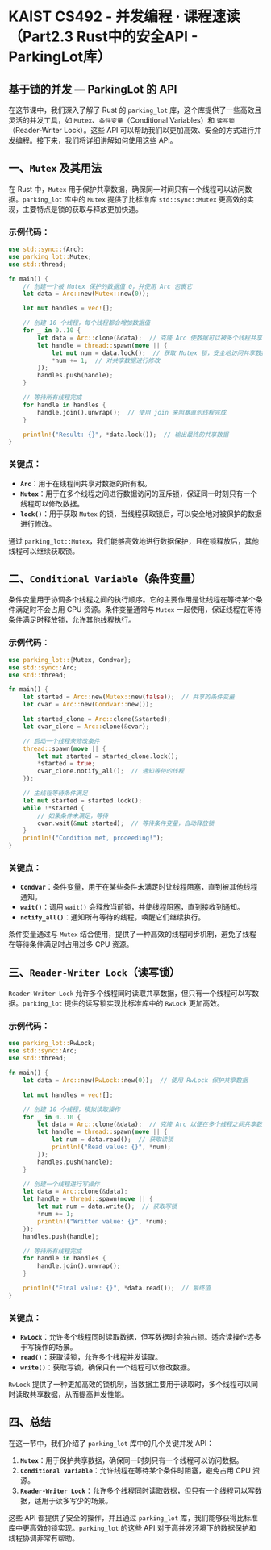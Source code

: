 # KAIST CS492 - 并发编程 · 课程速读（Part2.3 Rust中的安全API - ParkingLot库）

## 基于锁的并发 — ParkingLot 的 API

在这节课中，我们深入了解了 Rust 的 `parking_lot` 库，这个库提供了一些高效且灵活的并发工具，如 `Mutex`、`条件变量`（Conditional Variables）和 `读写锁`（Reader-Writer Lock）。这些 API 可以帮助我们以更加高效、安全的方式进行并发编程。接下来，我们将详细讲解如何使用这些 API。

## 一、`Mutex` 及其用法

在 Rust 中，`Mutex` 用于保护共享数据，确保同一时间只有一个线程可以访问数据。`parking_lot` 库中的 `Mutex` 提供了比标准库 `std::sync::Mutex` 更高效的实现，主要特点是锁的获取与释放更加快速。

### 示例代码：

```rust
use std::sync::{Arc};
use parking_lot::Mutex;
use std::thread;

fn main() {
    // 创建一个被 Mutex 保护的数据值 0，并使用 Arc 包裹它
    let data = Arc::new(Mutex::new(0));

    let mut handles = vec![];

    // 创建 10 个线程，每个线程都会增加数据值
    for _ in 0..10 {
        let data = Arc::clone(&data);  // 克隆 Arc 使数据可以被多个线程共享
        let handle = thread::spawn(move || {
            let mut num = data.lock();  // 获取 Mutex 锁，安全地访问共享数据
            *num += 1;  // 对共享数据进行修改
        });
        handles.push(handle);
    }

    // 等待所有线程完成
    for handle in handles {
        handle.join().unwrap();  // 使用 join 来阻塞直到线程完成
    }

    println!("Result: {}", *data.lock());  // 输出最终的共享数据
}
```

### 关键点：

* **`Arc`**：用于在线程间共享对数据的所有权。
* **`Mutex`**：用于在多个线程之间进行数据访问的互斥锁，保证同一时刻只有一个线程可以修改数据。
* **`lock()`**：用于获取 `Mutex` 的锁，当线程获取锁后，可以安全地对被保护的数据进行修改。

通过 `parking_lot::Mutex`，我们能够高效地进行数据保护，且在锁释放后，其他线程可以继续获取锁。

## 二、`Conditional Variable`（条件变量）

条件变量用于协调多个线程之间的执行顺序。它的主要作用是让线程在等待某个条件满足时不会占用 CPU 资源。条件变量通常与 `Mutex` 一起使用，保证线程在等待条件满足时释放锁，允许其他线程执行。

### 示例代码：

```rust
use parking_lot::{Mutex, Condvar};
use std::sync::Arc;
use std::thread;

fn main() {
    let started = Arc::new(Mutex::new(false));  // 共享的条件变量
    let cvar = Arc::new(Condvar::new());

    let started_clone = Arc::clone(&started);
    let cvar_clone = Arc::clone(&cvar);

    // 启动一个线程来修改条件
    thread::spawn(move || {
        let mut started = started_clone.lock();
        *started = true;
        cvar_clone.notify_all();  // 通知等待的线程
    });

    // 主线程等待条件满足
    let mut started = started.lock();
    while !*started {
        // 如果条件未满足，等待
        cvar.wait(&mut started);  // 等待条件变量，自动释放锁
    }
    println!("Condition met, proceeding!");
}
```

### 关键点：

* **`Condvar`**：条件变量，用于在某些条件未满足时让线程阻塞，直到被其他线程通知。
* **`wait()`**：调用 `wait()` 会释放当前锁，并使线程阻塞，直到接收到通知。
* **`notify_all()`**：通知所有等待的线程，唤醒它们继续执行。

条件变量通过与 `Mutex` 结合使用，提供了一种高效的线程同步机制，避免了线程在等待条件满足时占用过多 CPU 资源。

## 三、`Reader-Writer Lock`（读写锁）

`Reader-Writer Lock` 允许多个线程同时读取共享数据，但只有一个线程可以写数据。`parking_lot` 提供的读写锁实现比标准库中的 `RwLock` 更加高效。

### 示例代码：

```rust
use parking_lot::RwLock;
use std::sync::Arc;
use std::thread;

fn main() {
    let data = Arc::new(RwLock::new(0));  // 使用 RwLock 保护共享数据

    let mut handles = vec![];

    // 创建 10 个线程，模拟读取操作
    for _ in 0..10 {
        let data = Arc::clone(&data);  // 克隆 Arc 以便在多个线程之间共享数据
        let handle = thread::spawn(move || {
            let num = data.read();  // 获取读锁
            println!("Read value: {}", *num);
        });
        handles.push(handle);
    }

    // 创建一个线程进行写操作
    let data = Arc::clone(&data);
    let handle = thread::spawn(move || {
        let mut num = data.write();  // 获取写锁
        *num += 1;
        println!("Written value: {}", *num);
    });
    handles.push(handle);

    // 等待所有线程完成
    for handle in handles {
        handle.join().unwrap();
    }

    println!("Final value: {}", *data.read());  // 最终值
}
```

### 关键点：

* **`RwLock`**：允许多个线程同时读取数据，但写数据时会独占锁。适合读操作远多于写操作的场景。
* **`read()`**：获取读锁，允许多个线程并发读取。
* **`write()`**：获取写锁，确保只有一个线程可以修改数据。

`RwLock` 提供了一种更加高效的锁机制，当数据主要用于读取时，多个线程可以同时读取共享数据，从而提高并发性能。

## 四、总结

在这一节中，我们介绍了 `parking_lot` 库中的几个关键并发 API：

1. **`Mutex`**：用于保护共享数据，确保同一时刻只有一个线程可以访问数据。
2. **`Conditional Variable`**：允许线程在等待某个条件时阻塞，避免占用 CPU 资源。
3. **`Reader-Writer Lock`**：允许多个线程同时读取数据，但只有一个线程可以写数据，适用于读多写少的场景。

这些 API 都提供了安全的操作，并且通过 `parking_lot` 库，我们能够获得比标准库中更高效的锁实现。`parking_lot` 的这些 API 对于高并发环境下的数据保护和线程协调非常有帮助。
